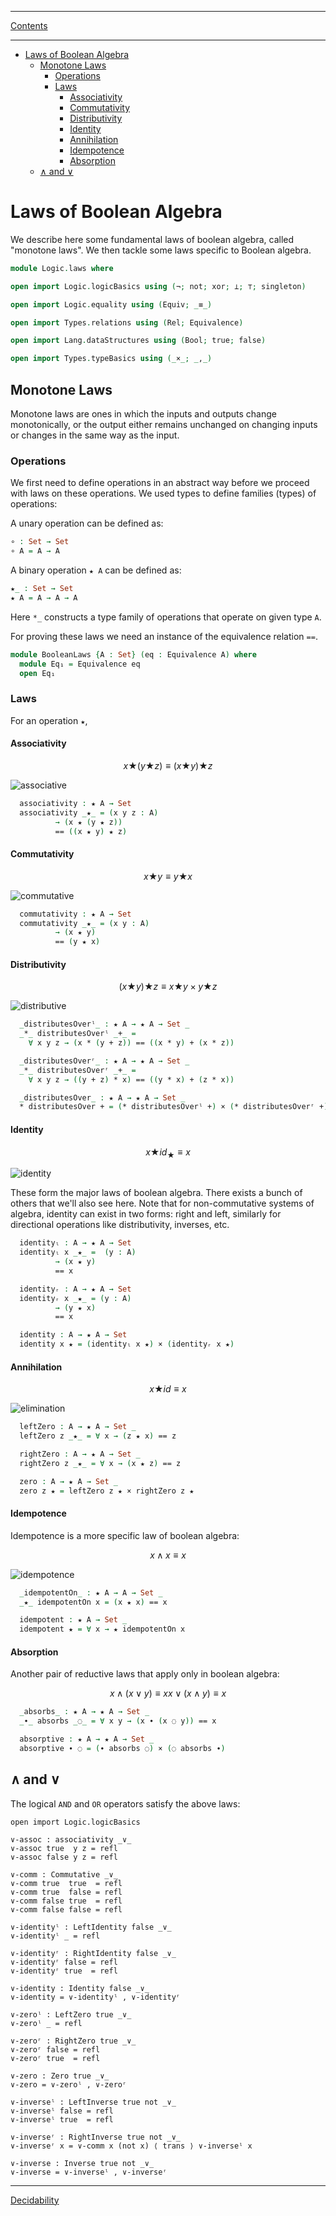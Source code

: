 ****
[Contents](contents.html)

<!-- START doctoc generated TOC please keep comment here to allow auto update -->
<!-- DON'T EDIT THIS SECTION, INSTEAD RE-RUN doctoc TO UPDATE -->
****

- [Laws of Boolean Algebra](#laws-of-boolean-algebra)
  - [Monotone Laws](#monotone-laws)
    - [Operations](#operations)
    - [Laws](#laws)
      - [Associativity](#associativity)
      - [Commutativity](#commutativity)
      - [Distributivity](#distributivity)
      - [Identity](#identity)
      - [Annihilation](#annihilation)
      - [Idempotence](#idempotence)
      - [Absorption](#absorption)
  - [∧ and ∨](#%E2%88%A7-and-%E2%88%A8)

<!-- END doctoc generated TOC please keep comment here to allow auto update -->


# Laws of Boolean Algebra

We describe here some fundamental laws of boolean algebra, called "monotone laws". We then tackle some laws specific to Boolean algebra.

```agda
module Logic.laws where

open import Logic.logicBasics using (¬; not; xor; ⟂; ⊤; singleton)

open import Logic.equality using (Equiv; _≡_)

open import Types.relations using (Rel; Equivalence)

open import Lang.dataStructures using (Bool; true; false)

open import Types.typeBasics using (_×_; _,_)
```

## Monotone Laws

Monotone laws are ones in which the inputs and outputs change monotonically, or the output either remains unchanged on changing inputs or changes in the same way as the input.

### Operations

We first need to define operations in an abstract way before we proceed with laws on these operations. We used types to define families (types) of operations:

A unary operation can be defined as:

```agda
∘ : Set → Set
∘ A = A → A
```

A binary operation `★ A` can be defined as:

```agda
★_ : Set → Set
★ A = A → A → A
```

Here `*_` constructs a type family of operations that operate on given type `A`.

For proving these laws we need an instance of the equivalence relation `==`.

```agda
module BooleanLaws {A : Set} (eq : Equivalence A) where
  module Eq₁ = Equivalence eq
  open Eq₁
```

### Laws

For an operation `★`,

#### Associativity

$$
x ★ (y ★ z) ≡ (x ★ y) ★ z
$$

![associative](associative.png)

```agda
  associativity : ★ A → Set
  associativity _★_ = (x y z : A)
          → (x ★ (y ★ z))
          == ((x ★ y) ★ z)
```

#### Commutativity

$$
x ★ y ≡ y ★ x
$$

![commutative](commutative.png)

```agda
  commutativity : ★ A → Set
  commutativity _★_ = (x y : A)
          → (x ★ y)
          == (y ★ x)
```

#### Distributivity


$$
( x ★ y ) ★ z ≡ x ★ y × y ★ z
$$

![distributive](distributive.png)

```agda
  _distributesOverˡ_ : ★ A → ★ A → Set _
  _*_ distributesOverˡ _+_ =
    ∀ x y z → (x * (y + z)) == ((x * y) + (x * z))

  _distributesOverʳ_ : ★ A → ★ A → Set _
  _*_ distributesOverʳ _+_ =
    ∀ x y z → ((y + z) * x) == ((y * x) + (z * x))

  _distributesOver_ : ★ A → ★ A → Set _
  * distributesOver + = (* distributesOverˡ +) × (* distributesOverʳ +)
```

#### Identity

$$
x ★ id_{★} ≡ x
$$

![identity](identity.png)

These form the major laws of boolean algebra. There exists a bunch of others that we'll also see here. Note that for non-commutative systems of algebra, identity can exist in two forms: right and left, similarly for directional operations like distributivity, inverses, etc.

```agda
  identityₗ : A → ★ A → Set
  identityₗ x _★_ =  (y : A)
          → (x ★ y)
          == x

  identityᵣ : A → ★ A → Set
  identityᵣ x _★_ = (y : A)
          → (y ★ x)
          == x

  identity : A → ★ A → Set
  identity x ★ = (identityₗ x ★) × (identityᵣ x ★)
```

#### Annihilation

$$
x ★ id ≡ x
$$

![elimination](elimination.png)

```agda
  leftZero : A → ★ A → Set _
  leftZero z _★_ = ∀ x → (z ★ x) == z

  rightZero : A → ★ A → Set _
  rightZero z _★_ = ∀ x → (x ★ z) == z

  zero : A → ★ A → Set _
  zero z ★ = leftZero z ★ × rightZero z ★
```

#### Idempotence

Idempotence is a more specific law of boolean algebra:

$$
x ∧ x ≡ x
$$

![idempotence](idempotence.png)

```agda
  _idempotentOn_ : ★ A → A → Set _
  _★_ idempotentOn x = (x ★ x) == x

  idempotent : ★ A → Set _
  idempotent ★ = ∀ x → ★ idempotentOn x
```

#### Absorption

Another pair of reductive laws that apply only in boolean algebra:

$$
x ∧ (x ∨ y) ≡ x
x ∨ (x ∧ y) ≡ x
$$

```agda
  _absorbs_ : ★ A → ★ A → Set _
  _∙_ absorbs _◌_ = ∀ x y → (x ∙ (x ◌ y)) == x

  absorptive : ★ A → ★ A → Set _
  absorptive ∙ ◌ = (∙ absorbs ◌) × (◌ absorbs ∙)
```

## ∧ and ∨

The logical `AND` and `OR` operators satisfy the above laws:

```lauda
open import Logic.logicBasics

∨-assoc : associativity _∨_
∨-assoc true  y z = refl
∨-assoc false y z = refl

∨-comm : Commutative _∨_
∨-comm true  true  = refl
∨-comm true  false = refl
∨-comm false true  = refl
∨-comm false false = refl

∨-identityˡ : LeftIdentity false _∨_
∨-identityˡ _ = refl

∨-identityʳ : RightIdentity false _∨_
∨-identityʳ false = refl
∨-identityʳ true  = refl

∨-identity : Identity false _∨_
∨-identity = ∨-identityˡ , ∨-identityʳ

∨-zeroˡ : LeftZero true _∨_
∨-zeroˡ _ = refl

∨-zeroʳ : RightZero true _∨_
∨-zeroʳ false = refl
∨-zeroʳ true  = refl

∨-zero : Zero true _∨_
∨-zero = ∨-zeroˡ , ∨-zeroʳ

∨-inverseˡ : LeftInverse true not _∨_
∨-inverseˡ false = refl
∨-inverseˡ true  = refl

∨-inverseʳ : RightInverse true not _∨_
∨-inverseʳ x = ∨-comm x (not x) ⟨ trans ⟩ ∨-inverseˡ x

∨-inverse : Inverse true not _∨_
∨-inverse = ∨-inverseˡ , ∨-inverseʳ
```

****
[Decidability](./Logic.decidability.html)
